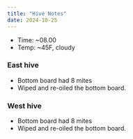 ```yaml
---
title: "Hive Notes"
date: 2024-10-25
---
```


- Time: ~08.00
- Temp: ~45F, cloudy

### East hive

- Bottom board had 8 mites
- Wiped and re-oiled the bottom board.

### West hive

- Bottom board had 8 mites
- Wiped and re-oiled the bottom board.


